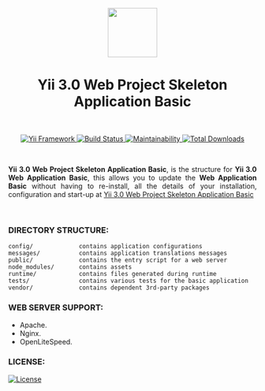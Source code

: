 <p align="center">
    <a href="https://github.com/terabytesoft/app-template-basic" target="_blank">
        <img src="https://farm1.staticflickr.com/887/27875183957_69a3645a56_q.jpg" height="100px;">
    </a>
    <h1 align="center">Yii 3.0 Web Project Skeleton Application Basic</h1>
</p>

</br>

<p align="center">
    <a href="https://www.yiiframework.com/" target="_blank">
        <img src="https://img.shields.io/badge/Powered_by-Yii_Framework-green.svg?style=flat)" alt="Yii Framework">
    </a>
    <a href="https://travis-ci.org/terabytesoft/app-template-basic" target="_blank">
        <img src="https://travis-ci.org/terabytesoft/app-template-basic.svg?branch=master" alt="Build Status">
    </a>
    <a href="https://codeclimate.com/github/terabytesoft/app-template-basic/maintainability" target="_blank">
        <img src="https://api.codeclimate.com/v1/badges/fe720f0219c23dc3e237/maintainability" alt="Maintainability">
    </a>
    <a href="https://packagist.org/packages/cjtterabytesoft/app-template-basic" target="_blank">
        <img src="https://poser.pugx.org/terabytesoft/app-template-basic/downloads" alt="Total Downloads">
    </a>
</p>

</br>

<p align="justify">
<strong>Yii 3.0 Web Project Skeleton Application Basic</strong>, is the structure for <strong>Yii 3.0 Web Application Basic</strong>, this allows you to update the <strong>Web Application Basic</strong> without having to re-install, all the details of your installation, configuration and start-up at <a href="https://github.com/terabytesoft/app-basic" title="Yii 3.0 Web Project Skeleton Application Basic" target="_blank">Yii 3.0 Web Project Skeleton Application Basic</a>
</p>

</br>

### **DIRECTORY STRUCTURE:**

```
config/             contains application configurations
messages/           contains application translations messages
public/             contains the entry script for a web server
node_modules/       contains assets
runtime/            contains files generated during runtime
tests/              contains various tests for the basic application
vendor/             contains dependent 3rd-party packages
```

### **WEB SERVER SUPPORT:**

- Apache.
- Nginx.
- OpenLiteSpeed.

### **LICENSE:**

[![License](https://poser.pugx.org/terabytesoft/app-template-basic/license)](LICENSE.md)

